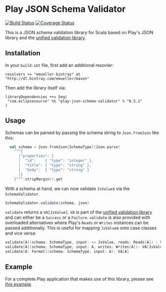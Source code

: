 # Play JSON Schema Validator

[![Build Status](https://travis-ci.org/eclipsesource/play-json-schema-validator.svg?branch=master)](https://travis-ci.org/eclipsesource/play-json-schema-validator) [![Coverage Status](https://coveralls.io/repos/edgarmueller/play-json-schema-validator/badge.svg?branch=master&service=github)](https://coveralls.io/github/edgarmueller/play-json-schema-validator?branch=master)

This is a JSON schema validation library for Scala based on Play's JSON library and the [unified validation library](https://github.com/jto/validation).

## Installation

In your `build.sbt` file, first add an additional resovler:

```
resolvers += "emueller-bintray" at "http://dl.bintray.com/emueller/maven"
```

Then add the library itself via:

```
libraryDependencies ++= Seq(
 "com.eclipsesource" %% "play-json-schema-validator" % "0.5.1"
)
``` 
 
## Usage

Schemas can be parsed by passing the schema string to `Json.fromJson` like this:

```Scala
  val schema = Json.fromJson[SchemaType](Json.parse(
    """{
      |"properties": {
      |  "id":    { "type": "integer" },
      |  "title": { "type": "string" },
      |  "body":  { "type": "string" }
      |}
    }""".stripMargin)).get
```

With a schema at hand, we can now validate `JsValue`s via the `SchemaValidator`.

```Scala 
SchemaValidator.validate(schema, json)
```

`validate` returns a `VA[JsValue]`. `VA` is part of the [unified validation library](https://github.com/jto/validation) and can either be a `Success` or a `Failure`.
`validate` is also provided with overloaded alternatives where Play's `Reads` or `Writes` instances can be passed additionally. 
This is useful for mapping `JsValue`s onto case classes and vice versa:

```Scala
validate[A](schema: SchemaType, input: => JsValue, reads: Reads[A]) : VA[A]
validate[A](schema: SchemaType, input: A, writes: Writes[A]): VA[JsValue] 
validate[A: Format](schema: SchemaType, input: A): VA[A] 
```

## Example

For a complete Play application that makes use of this library, please see [this example](https://github.com/edgarmueller/play-json-schema-example).
